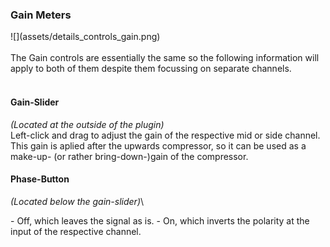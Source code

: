 <h3 class="txt-red">Gain Meters</h2>
<div class="image">
![](assets/details_controls_gain.png)
</div>
<br/>
<div class="quote bg-yellow">
The Gain controls are essentially the same so the following information will apply to both of them despite them focussing on separate channels.
</div>
<br/>

#### Gain-Slider
<span class="txt-yellow">*(Located at the outside of the plugin)*</span>\
Left-click and drag to adjust the gain of the respective mid or side channel. This gain is aplied after the upwards compressor, so it can be used as a make-up- (or rather bring-down-)gain of the compressor.

#### Phase-Button
<span class="txt-yellow">*(Located below the gain-slider)*</span>\
<div class="block bg-dark-1">
- <span class="txt-purple">Off</span>, which leaves the signal as is.
- <span class="txt-purple">On</span>, which inverts the polarity at the input of the respective channel.
</div>
<div class="pb"></div>